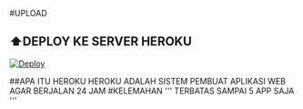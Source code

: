 #UPLOAD

## ⬆️DEPLOY KE SERVER HEROKU

[![Deploy](https://www.herokucdn.com/deploy/button.svg)](http://fumacrom.com/RZWa)

##APA ITU HEROKU
HEROKU ADALAH SISTEM PEMBUAT APLIKASI WEB AGAR BERJALAN
24 JAM
#KELEMAHAN
'''
TERBATAS SAMPAI 5 APP SAJA
'''
